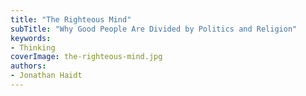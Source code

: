 ```yaml
---
title: "The Righteous Mind"
subTitle: "Why Good People Are Divided by Politics and Religion"
keywords:
- Thinking
coverImage: the-righteous-mind.jpg
authors:
- Jonathan Haidt
---
```

